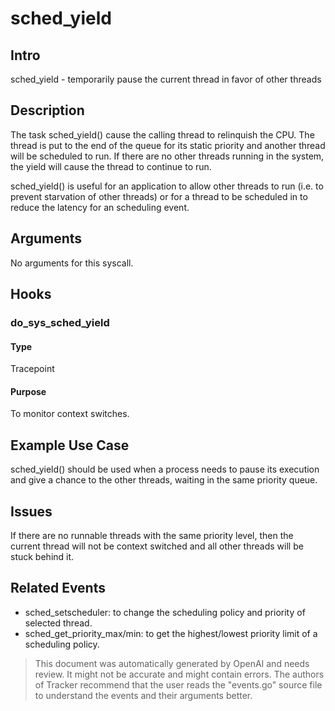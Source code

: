 
# sched_yield

## Intro
sched_yield - temporarily pause the current thread in favor of other threads

## Description
The task sched_yield() cause the calling thread to relinquish the CPU. The thread is put to the end of the queue for its static priority and another thread will be scheduled to run. If there are no other threads running in the system, the yield will cause the thread to continue to run.

sched_yield() is useful for an application to allow other threads to run (i.e. to prevent starvation of other threads) or for a thread to be scheduled in to reduce the latency for an scheduling event.

## Arguments
No arguments for this syscall.

## Hooks
### do_sys_sched_yield
#### Type
Tracepoint
#### Purpose
To monitor context switches.

## Example Use Case
sched_yield() should be used when a process needs to pause its execution and give a chance to the other threads, waiting in the same priority queue.

## Issues
If there are no runnable threads with the same priority level, then the current thread will not be context switched and all other threads will be stuck behind it.

## Related Events
* sched_setscheduler: to change the scheduling policy and priority of selected thread.
* sched_get_priority_max/min: to get the highest/lowest priority limit of a scheduling policy.

> This document was automatically generated by OpenAI and needs review. It might
> not be accurate and might contain errors. The authors of Tracker recommend that
> the user reads the "events.go" source file to understand the events and their
> arguments better.
